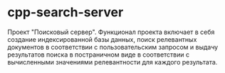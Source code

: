 # cpp-search-server
Проект "Поисковый сервер". 
Функционал проекта включает в себя создание индексированной базы данных, поиск релевантных документов в соответствии с пользовательским запросом и выдачу результатов поиска в постраничном виде в соответствии с вычисленными значениями релевантности для каждого результата.
